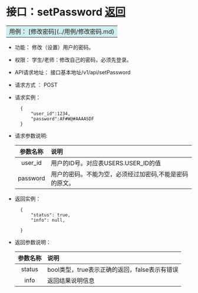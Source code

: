 ﻿<!-- markdownlint-disable MD033-->
<!-- 禁止MD033类型的警告 https://www.npmjs.com/package/markdownlint -->

# 接口：setPassword  [返回](../README.md)
<table><tr><td bgcolor=#D1EEEE>用例： [修改密码](../用例/修改密码.md)</td></tr></table>

- 功能：
    修改（设置）用户的密码。
    
- 权限：
    学生/老师：修改自己的密码，必须先登录。    
    
- API请求地址： 
    接口基本地址/v1/api/setPassword

- 请求方式 ：
    POST

- 请求实例：

        {
            "user_id":1234,
            "password":AF#W@#AAAASDF
        }
        
- 请求参数说明:        

  |参数名称|说明|
  |:---------:|:--------------------------------------------------------|      
  |user_id|用户的ID号。对应表USERS.USER_ID的值|
  |password|用户的密码。不能为空，必须经过加密码,不能是密码的原文。| 
  
- 返回实例：

        {         
            "status": true,
            "info": null,    

        }
 
- 返回参数说明： 
 
  |参数名称|说明|
  |:---------:|:--------------------------------------------------------|      
  |status|bool类型，true表示正确的返回，false表示有错误|
  |info|返回结果说明信息|


